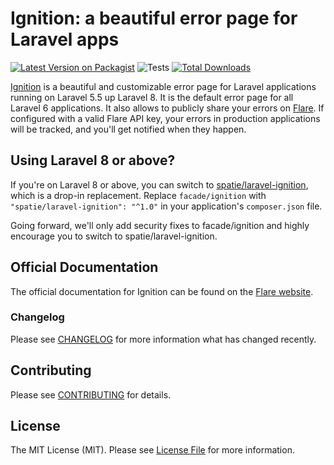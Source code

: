 # Ignition: a beautiful error page for Laravel apps

[![Latest Version on Packagist](https://img.shields.io/packagist/v/facade/ignition.svg?style=flat-square)](https://packagist.org/packages/facade/ignition)
![Tests](https://github.com/facade/ignition/workflows/Run%20tests/badge.svg)
[![Total Downloads](https://img.shields.io/packagist/dt/facade/ignition.svg?style=flat-square)](https://packagist.org/packages/facade/ignition)

[Ignition](https://flareapp.io/docs/ignition-for-laravel/introduction) is a beautiful and customizable error page for Laravel applications running on Laravel 5.5 up Laravel 8. It is the default error page for all Laravel 6 applications. It also allows to publicly share your errors on [Flare](https://flareapp.io). If configured with a valid Flare API key, your errors in production applications will be tracked, and you'll get notified when they happen.

## Using Laravel 8 or above?

If you're on Laravel 8 or above, you can switch to [spatie/laravel-ignition](https://github.com/spatie/laravel-ignition), which is a drop-in replacement.
Replace `facade/ignition` with `"spatie/laravel-ignition": "^1.0"` in your application's `composer.json` file.

Going forward, we'll only add security fixes to facade/ignition and highly encourage you to switch to spatie/laravel-ignition.

## Official Documentation

The official documentation for Ignition can be found on the [Flare website](https://flareapp.io/docs/ignition-for-laravel/installation).

### Changelog

Please see [CHANGELOG](CHANGELOG.md) for more information what has changed recently.

## Contributing

Please see [CONTRIBUTING](CONTRIBUTING.md) for details.

## License

The MIT License (MIT). Please see [License File](LICENSE.md) for more information.
